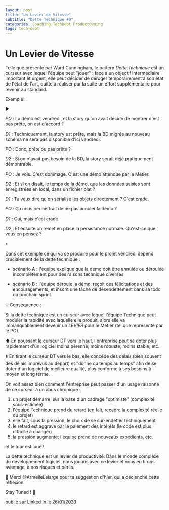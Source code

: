 ```yaml
---
layout: post
title: "Un Levier de Vitesse"
subtitle: "Dette Technique #9"
categories: Coaching TechDebt ProductOwning
tags: tech-debt
---
```

# Un Levier de Vitesse

Telle que présenté par Ward Cunningham, le pattern *Dette Technique* est un curseur avec lequel l'équipe peut "jouer" : face à un objectif intermédiaire important et urgent, elle peut décider de déroger temporairement à son état de l'état de l'art, quitte à réaliser par la suite un effort supplémentaire pour revenir au standard. 
<!--more-->

Exemple :

▶️

*PO* : La démo est vendredi, et la story qu'on avait décidé de montrer n'est pas prête, on est d'accord ?

*D1* : Techniquement, la story est prête, mais la BD migrée au nouveau schéma ne sera pas disponible d'ici vendredi.

*PO* : Donc, prête ou pas prête ?

*D2* : Si on n'avait pas besoin de la BD, la story serait déjà pratiquement démontrable.

*PO* : Je vois. C'est dommage. C'est une démo attendue par le Métier.

*D2* : Et si on disait, le temps de la démo, que les données saisies sont enregistrées en local, dans un fichier plat ?

*D1* : Tu veux dire qu'on sérialise les objets directement ? C'est crade.

*PO* : Ça nous permettrait de ne pas annuler la démo ?

*D1* : Oui, mais c'est crade.

*D2* : Et ensuite on remet en place la persistance normale. Qu'est-ce que vous en pensez ?

⏸

Dans cet exemple ce qui va se produire pour le projet vendredi dépend crucialement de la dette technique :

- scénario A : l'équipe explique que la démo doit être annulée ou déroulée incomplètement pour des raisons technique diverses.

- scénario B : l'équipe déroule la démo, reçoit des félicitations et des encouragements, et inscrit une tâche de désendettement dans sa todo du prochain sprint.

💡 Conséquence :

Si la dette technique est un curseur avec lequel l'équipe Technique peut moduler la rapidité avec laquelle elle produit, alors elle va immanquablement devenir un *LEVIER* pour le Métier (tel que représenté par le PO).

⬆️  En poussant le curseur DT vers le haut, l'entreprise peut se doter plus rapidement d'un logiciel moins pérenne, moins robuste, moins stable, etc.

⬇️  En tirant le curseur DT vers le bas, elle concède des délais (bien souvent des délais imprévus au départ) et "donne du temps au temps" afin de se doter d'un logiciel de meilleure qualité, plus conforme à ses besoins à moyen et long terme.

On voit assez bien comment l'entreprise peut passer d'un usage raisonné de ce curseur à un abus chronique :

1. un projet démarre, sur la base d'un cadrage "optimiste" (complexité sous-estimée)
2. l'équipe Technique prend du retard (en fait, recadre la complexité réelle du projet)
3. elle fait, sous la pression, le choix de se sur-endetter techniquement
4. le retard est aggravé par le paiement des intérêts (le code est plus difficile à changer)
5. la pression augmente; l'équipe prend de nouveaux expédients, etc.

et le tour est joué !

La dette technique est un levier de productivité. Dans le monde complexe du développement logiciel, nous jouons avec ce levier et nous en tirons avantage, à nos risques et périls.

🙏  Merci @ArmelleLelarge pour ta suggestion d'hier, qui a déclenché cette réflexion.

Stay Tuned ! 📡

[publié sur Linked In le 26/01/2023](https://www.linkedin.com/posts/christophe-thibaut-35b4657_product-owner-et-dette-technique-telle-que-activity-7024300595935080448-48VZ?utm_source=share&utm_medium=member_desktop)

